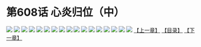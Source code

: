 # 第608话 心炎归位（中）
![](https://mhpic.xiaomingtaiji.net/comic/D/斗破苍穹拆分版/608话/1.jpg-zymk.middle.webp)
![](https://mhpic.xiaomingtaiji.net/comic/D/斗破苍穹拆分版/608话/2.jpg-zymk.middle.webp)
![](https://mhpic.xiaomingtaiji.net/comic/D/斗破苍穹拆分版/608话/3.jpg-zymk.middle.webp)
![](https://mhpic.xiaomingtaiji.net/comic/D/斗破苍穹拆分版/608话/4.jpg-zymk.middle.webp)
![](https://mhpic.xiaomingtaiji.net/comic/D/斗破苍穹拆分版/608话/5.jpg-zymk.middle.webp)
![](https://mhpic.xiaomingtaiji.net/comic/D/斗破苍穹拆分版/608话/6.jpg-zymk.middle.webp)
![](https://mhpic.xiaomingtaiji.net/comic/D/斗破苍穹拆分版/608话/7.jpg-zymk.middle.webp)
![](https://mhpic.xiaomingtaiji.net/comic/D/斗破苍穹拆分版/608话/8.jpg-zymk.middle.webp)
![](https://mhpic.xiaomingtaiji.net/comic/D/斗破苍穹拆分版/608话/9.jpg-zymk.middle.webp)
![](https://mhpic.xiaomingtaiji.net/comic/D/斗破苍穹拆分版/608话/10.jpg-zymk.middle.webp)
![](https://mhpic.xiaomingtaiji.net/comic/D/斗破苍穹拆分版/608话/11.jpg-zymk.middle.webp)
![](https://mhpic.xiaomingtaiji.net/comic/D/斗破苍穹拆分版/608话/12.jpg-zymk.middle.webp)
![](https://mhpic.xiaomingtaiji.net/comic/D/斗破苍穹拆分版/608话/13.jpg-zymk.middle.webp)
![](https://mhpic.xiaomingtaiji.net/comic/D/斗破苍穹拆分版/608话/14.jpg-zymk.middle.webp)
![](https://mhpic.xiaomingtaiji.net/comic/D/斗破苍穹拆分版/608话/15.jpg-zymk.middle.webp)
![](https://mhpic.xiaomingtaiji.net/comic/D/斗破苍穹拆分版/608话/16.jpg-zymk.middle.webp)
![](https://mhpic.xiaomingtaiji.net/comic/D/斗破苍穹拆分版/608话/17.jpg-zymk.middle.webp)
[【上一章】](./607.md)
[【目录】](./READMD.md)
[【下一章】](./609.md)
